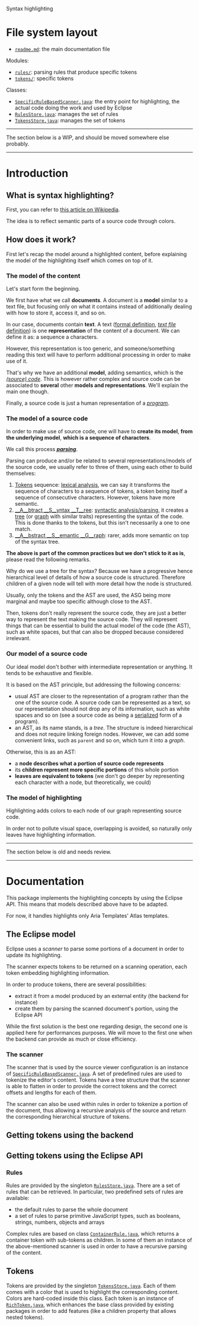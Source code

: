 Syntax highlighting





# File system layout

- [`readme.md`](./readme.md): the main documentation file

Modules: 

- [`rules/`](./rules/): parsing rules that produce specific tokens
- [`tokens/`](./tokens/): specific tokens

Classes: 

- [`SpecificRuleBasedScanner.java`](./SpecificRuleBasedScanner.java): the entry point for highlighting, the actual code doing the work and used by Eclipse
- [`RulesStore.java`](./RulesStore.java): manages the set of rules
- [`TokensStore.java`](./TokensStore.java): manages the set of tokens


----

The section below is a WIP, and should be moved somewhere else probably.

----

# Introduction

## What is syntax highlighting?

First, you can refer to [this article on Wikipedia](http://en.wikipedia.org/wiki/Syntax_highlighting).

The idea is to reflect semantic parts of a source code through colors.

## How does it work?

First let's recap the model around a highlighted content, before explaining the model of the highlighting itself which comes on top of it.

### The model of the content

Let's start form the beginning.

We first have what we call __documents__. A document is a __model__ similar to a text file, but focusing only on what it contains instead of additionally dealing with how to store it, access it, and so on.

In our case, documents contain __text__. A text ([formal definition](https://en.wikipedia.org/wiki/Text_(literary_theory)), [_text file_ definition](https://en.wikipedia.org/wiki/Text_file)) is one __representation__ of the content of a document. We can define it as: a sequence a characters.

However, this representation is too generic, and someone/something reading this text will have to perform additional processing in order to make use of it.

That's why we have an additional __model__, adding semantics, which is the [_(source) code_](https://en.wikipedia.org/wiki/Source_code). This is however rather complex and source code can be associated to __several__ other __models and representations__. We'll explain the main one though.

Finally, a source code is just a human representation of a [_program_](https://en.wikipedia.org/wiki/Computer_program).

### The model of a source code

In order to make use of source code, one will have to __create its model__, __from the underlying model__, __which is a sequence of characters__.

We call this process [___parsing___](https://en.wikipedia.org/wiki/Parsing).

Parsing can produce and/or be related to several representations/models of the source code, we usually refer to three of them, using each other to build themselves: 

1. [Tokens](https://en.wikipedia.org/wiki/Lexical_analysis#Token) sequence: [lexical analysis](https://en.wikipedia.org/wiki/Lexical_analysis#Token), we can say it transforms the sequence of characters to a sequence of tokens, a token being itself a sequence of consecutive characters. However, tokens have more semantic.
2. [__A__btract __S__yntax __T__ree](https://en.wikipedia.org/wiki/Abstract_syntax_tree): [syntactic analysis/parsing](https://en.wikipedia.org/wiki/Parsing), it creates a [tree](https://en.wikipedia.org/wiki/Tree_%28graph_theory%29) (or [graph](https://en.wikipedia.org/wiki/Graph_theory) with similar traits) representing the syntax of the code. This is done thanks to the tokens, but this isn't necessarily a one to one match.
3. [__A__bstract __S__emantic __G__raph](https://en.wikipedia.org/wiki/Abstract_semantic_graph): rarer, adds more semantic on top of the syntax tree.

__The above is part of the common practices but we don't stick to it as is__, please read the following remarks.

Why do we use a tree for the syntax? Because we have a progressive hence hierarchical level of details of how a source code is structured. Therefore children of a given node will tell with more detail how the node is structured.

Usually, only the tokens and the AST are used, the ASG being more marginal and maybe too specific although close to the AST.

Then, tokens don't really represent the source code, they are just a better way to represent the text making the source code. They will represent things that can be essential to build the actual model of the code (the AST), such as white spaces, but that can also be dropped because considered irrelevant.

### Our model of a source code

Our ideal model don't bother with intermediate representation or anything. It tends to be exhaustive and flexible.

It is based on the AST principle, but addressing the following concerns: 

- usual AST are closer to the representation of a program rather than the one of the source code. A source code can be represented as a text, so our representation should not drop any of its information, such as white spaces and so on (see a source code as being a [serialized](https://en.wikipedia.org/wiki/Serialization) form of a program).
- an AST, as its name stands, is a _tree_. The structure is indeed hierarchical and does not require linking foreign nodes. However, we can add some convenient links, such as `parent` and so on, which turn it into a _graph_.

Otherwise, this is as an AST: 

- a __node describes what a portion of source code represents__
- its __children represent more specific portions__ of this whole portion
- __leaves are equivalent to tokens__ (we don't go deeper by representing each character with a node, but theoretically, we could)

### The model of highlighting

Highlighting adds colors to each node of our graph representing source code.

In order not to pollute visual space, overlapping is avoided, so naturally only leaves have highlighting information.


----

The section below is old and needs review.

----


# Documentation

This package implements the highlighting concepts by using the Eclipse API. This means that models described above have to be adapted.

For now, it handles highlights only Aria Templates' Atlas templates.

## The Eclipse model

Eclipse uses a _scanner_ to parse some portions of a document in order to update its highlighting.

The scanner expects tokens to be returned on a scanning operation, each token embedding highlighting information.

In order to produce tokens, there are several possibilities: 

- extract it from a model produced by an external entity (the backend for instance)
- create them by parsing the scanned document's portion, using the Eclipse API

While the first solution is the best one regarding design, the second one is applied here for performances purposes. We will move to the first one when the backend can provide as much or close efficiency.

### The scanner

The scanner that is used by the source viewer configuration is an instance of [`SpecificRuleBasedScanner.java`](./SpecificRuleBasedScanner.java). A set of predefined rules are used to tokenize the editor's content.
Tokens have a tree structure that the scanner is able to flatten in order to provide the correct tokens and the correct offsets and lengths for each of them.

The scanner can also be used within rules in order to tokenize a portion of the document, thus allowing a recursive analysis of the source and return the corresponding hierarchical structure of tokens.

## Getting tokens using the backend

## Getting tokens using the Eclipse API

### Rules

Rules are provided by the singleton [`RulesStore.java`](./RulesStore.java). There are a set of rules that can be retrieved. In particular, two predefined sets of rules are available:

- the default rules to parse the whole document
- a set of rules to parse primitive JavaScript types, such as booleans, strings, numbers, objects and arrays

Complex rules are based on class  [`ContainerRule.java`](./ContainerRule.java), which returns a container token with sub-tokens as children. In some of them an instance of the above-mentioned scanner is used in order to have a recursive parsing of the content.

## Tokens

Tokens are provided by the singleton [`TokensStore.java`](./TokensStore.java). Each of them comes with a color that is used to highlight the corresponding content. Colors are hard-coded inside this class.
Each token is an instance of [`RichToken.java`](./RichToken.java), which enhances the base class provided by existing packages in order to add features (like a children property that allows nested tokens).
